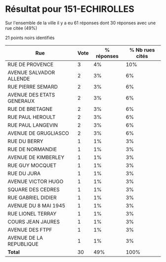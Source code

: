 # Résultat pour 151-ECHIROLLES

Sur l'ensemble de la ville il y a eu 61 réponses dont 30 réponses avec une rue citée (49%)

21 points noirs identifiés

| Rue | Vote | % réponses | % Nb rues cités|
|-----|------|------------|----------------|
| RUE DE PROVENCE | 3 | 4% | 10%|
| AVENUE SALVADOR ALLENDE | 2 | 3% | 6%|
| RUE PIERRE SEMARD | 2 | 3% | 6%|
| AVENUE DES ETATS GENERAUX | 2 | 3% | 6%|
| RUE DE BRETAGNE | 2 | 3% | 6%|
| RUE PAUL HEROULT | 2 | 3% | 6%|
| RUE PAUL LANGEVIN | 2 | 3% | 6%|
| AVENUE DE GRUGLIASCO | 2 | 3% | 6%|
| RUE DU BERRY | 1 | 1% | 3%|
| RUE DE NORMANDIE | 1 | 1% | 3%|
| AVENUE DE KIMBERLEY | 1 | 1% | 3%|
| RUE GUY MOCQUET | 1 | 1% | 3%|
| RUE DU JURA | 1 | 1% | 3%|
| AVENUE VICTOR HUGO | 1 | 1% | 3%|
| SQUARE DES CEDRES | 1 | 1% | 3%|
| RUE GABRIEL DIDIER | 1 | 1% | 3%|
| AVENUE DU 8 MAI 1945 | 1 | 1% | 3%|
| RUE LIONEL TERRAY | 1 | 1% | 3%|
| COURS JEAN JAURES | 1 | 1% | 3%|
| AVENUE DES FTPF | 1 | 1% | 3%|
| AVENUE DE LA REPUBLIQUE | 1 | 1% | 3%|
| **Total** | 30 | 49% | 100%|
